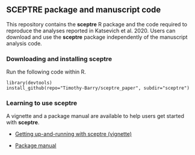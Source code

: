 ## SCEPTRE package and manuscript code

This repository contains the **sceptre** R package and the code required to reproduce the analyses reported in Katsevich et al. 2020. Users can download and use the **sceptre** package independently of the manuscript analysis code.

### Downloading and installing **sceptre**

Run the following code within R.

```
library(devtools)
install_github(repo="Timothy-Barry/sceptre_paper", subdir="sceptre")
```

### Learning to use **sceptre**

A vignette and a package manual are available to help users get started with **sceptre**.

* [Getting up-and-running with sceptre (vignette)](https://htmlpreview.github.io/?https://github.com/Timothy-Barry/sceptre_paper/blob/master/sceptre/vignettes/sceptre-basics.html)

* [Package manual](https://github.com/Timothy-Barry/sceptre_paper/blob/master/sceptre_0.1.0.pdf)
